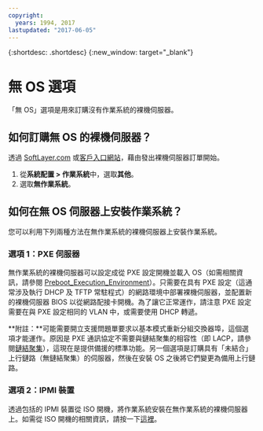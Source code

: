 ```yaml
---
copyright:
  years: 1994, 2017
lastupdated: "2017-06-05"
---
```


{:shortdesc: .shortdesc}
{:new_window: target="_blank"}

# 無 OS 選項

「無 OS」選項是用來訂購沒有作業系統的裸機伺服器。

## 如何訂購無 OS 的裸機伺服器？

透過 [SoftLayer.com](softlayer.com) 或[客戶入口網站](https://control.softlayer.com)，藉由發出裸機伺服器訂單開始。

1. 從**系統配置 > 作業系統**中，選取**其他**。
2. 選取**無作業系統**。

## 如何在無 OS 伺服器上安裝作業系統？

您可以利用下列兩種方法在無作業系統的裸機伺服器上安裝作業系統。

### 選項 1：PXE 伺服器

無作業系統的裸機伺服器可以設定成從 PXE 設定開機並載入 OS（如需相關資訊，請參閱 [Preboot_Execution_Environment](http://en.wikipedia.org/wiki/Preboot_Execution_Environment)）。只需要在具有 PXE 設定（這通常涉及執行 DHCP 及 TFTP 常駐程式）的網路環境中部署裸機伺服器，並配置新的裸機伺服器 BIOS 以從網路配接卡開機。為了讓它正常運作，請注意 PXE 設定需要在與 PXE 設定相同的 VLAN 中，或需要使用 DHCP 轉遞。

**附註：**可能需要開立支援問題單要求以基本模式重新分組交換器埠，這個選項才能運作。原因是 PXE 通訊協定不需要與鏈結聚集的相容性（即 LACP，請參閱[鏈結聚集](http://en.wikipedia.org/wiki/Link_aggregation)），這現在是提供備援的標準功能。另一個選項是訂購具有「未結合」上行鏈路（無鏈結聚集）的伺服器，然後在安裝 OS 之後將它們變更為備用上行鏈路。

### 選項 2：IPMI 裝置

透過包括的 IPMI 裝置從 ISO 開機，將作業系統安裝在無作業系統的裸機伺服器上。如需從 ISO 開機的相關資訊，請按一下[這裡](mount-iso-bare-metal-server.html)。
